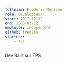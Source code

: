 ```yaml
---
fullname: Frederic Merizen
role: Développeur
start: 2017-12-12
end: 2018-03-12
employer: independent
github: fredZen
startups:
    - tps
---
```


Dev Rails sur TPS
